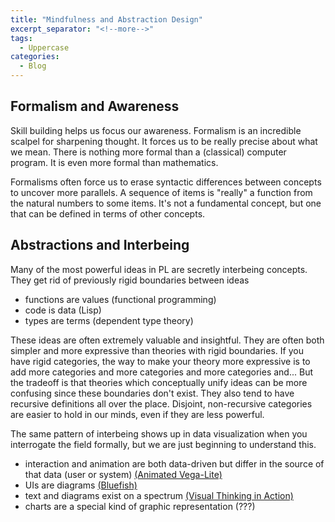 ```yaml
---
title: "Mindfulness and Abstraction Design"
excerpt_separator: "<!--more-->"
tags:
  - Uppercase
categories:
  - Blog
---
```


## Formalism and Awareness

Skill building helps us focus our awareness. Formalism is an incredible scalpel for sharpening
thought. It forces us to be really precise about what we mean. There is nothing more formal than a
(classical) computer program. It is even more formal than mathematics.

Formalisms often force us to erase syntactic differences between concepts to uncover more parallels.
A sequence of items is "really" a function from the natural numbers to some items. It's not a
fundamental concept, but one that can be defined in terms of other concepts.

## Abstractions and Interbeing

Many of the most powerful ideas in PL are secretly interbeing concepts. They get rid of previously
rigid boundaries between ideas

- functions are values (functional programming)
- code is data (Lisp)
- types are terms (dependent type theory)

These ideas are often extremely valuable and insightful. They are often both simpler and more
expressive than theories with rigid boundaries. If you have rigid categories, the way to make your
theory more expressive is to add more categories and more categories and more categories and... But
the tradeoff is that theories which conceptually unify ideas can be more confusing since these
boundaries don't exist. They also tend to have recursive definitions all over the place.
Disjoint, non-recursive categories are easier to hold in our minds, even if they are less powerful.

The same pattern of interbeing shows up in data visualization when you interrogate the field formally, but we are just beginning to understand this.

- interaction and animation are both data-driven but differ in the source of that data (user or
  system) [(Animated Vega-Lite)](https://vis.csail.mit.edu/pubs/animated-vega-lite/)
- UIs are diagrams [(Bluefish)](https://vis.csail.mit.edu/pubs/bluefish/)
- text and diagrams exist on a spectrum [(Visual Thinking in Action)](https://www.microsoft.com/en-us/research/wp-content/uploads/2016/02/Walny2011InfoVis.pdf)
- charts are a special kind of graphic representation (???)
